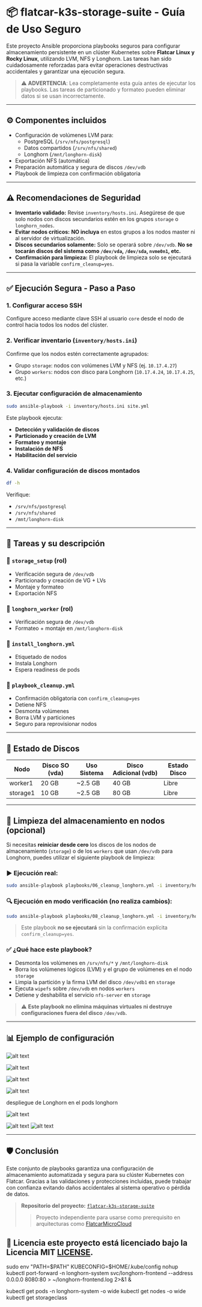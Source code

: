 # 📦 flatcar-k3s-storage-suite - Guía de Uso Seguro

Este proyecto Ansible proporciona playbooks seguros para configurar almacenamiento persistente en un clúster Kubernetes sobre **Flatcar Linux y Rocky Linux**, utilizando LVM, NFS y Longhorn. Las tareas han sido cuidadosamente reforzadas para evitar operaciones destructivas accidentales y garantizar una ejecución segura.

> ⚠️ **ADVERTENCIA**: Lea completamente esta guía antes de ejecutar los playbooks. Las tareas de particionado y formateo pueden eliminar datos si se usan incorrectamente.

---

## ⚙️ Componentes incluidos

- Configuración de volúmenes LVM para:
  - PostgreSQL (`/srv/nfs/postgresql`)
  - Datos compartidos (`/srv/nfs/shared`)
  - Longhorn (`/mnt/longhorn-disk`)
- Exportación NFS (automática)
- Preparación automática y segura de discos `/dev/vdb`
- Playbook de limpieza con confirmación obligatoria

---

## ⚠️ Recomendaciones de Seguridad

- **Inventario validado:** Revise `inventory/hosts.ini`. Asegúrese de que solo nodos con discos secundarios estén en los grupos `storage` o `longhorn_nodes`.
- **Evitar nodos críticos:** **NO incluya** en estos grupos a los nodos master ni al servidor de virtualización.
- **Discos secundarios solamente:** Solo se operará sobre `/dev/vdb`. **No se tocarán discos del sistema como `/dev/vda`, `/dev/sda`, `nvme0n1`, etc.**
- **Confirmación para limpieza:** El playbook de limpieza solo se ejecutará si pasa la variable `confirm_cleanup=yes`.

---

## ✅ Ejecución Segura - Paso a Paso

### 1. Configurar acceso SSH
Configure acceso mediante clave SSH al usuario `core` desde el nodo de control hacia todos los nodos del clúster.

### 2. Verificar inventario (`inventory/hosts.ini`)
Confirme que los nodos estén correctamente agrupados:
- Grupo `storage`: nodos con volúmenes LVM y NFS (ej. `10.17.4.27`)
- Grupo `workers`: nodos con disco para Longhorn (`10.17.4.24`, `10.17.4.25`, etc.)

### 3. Ejecutar configuración de almacenamiento
```bash
sudo ansible-playbook -i inventory/hosts.ini site.yml
```

Este playbook ejecuta:
- **Detección y validación de discos**
- **Particionado y creación de LVM**
- **Formateo y montaje**
- **Instalación de NFS**
- **Habilitación del servicio**

### 4. Validar configuración de discos montados
```bash
df -h
```

Verifique:
- `/srv/nfs/postgresql`
- `/srv/nfs/shared`
- `/mnt/longhorn-disk`

---

## 📘 Tareas y su descripción

### 🧱 `storage_setup` (rol)
- Verificación segura de `/dev/vdb`
- Particionado y creación de VG + LVs
- Montaje y formateo
- Exportación NFS

### 💾 `longhorn_worker` (rol)
- Verificación segura de `/dev/vdb`
- Formateo + montaje en `/mnt/longhorn-disk`

### 🚀 `install_longhorn.yml`
- Etiquetado de nodos
- Instala Longhorn
- Espera readiness de pods

### 🧹 `playbook_cleanup.yml`
- Confirmación obligatoria con `confirm_cleanup=yes`
- Detiene NFS
- Desmonta volúmenes
- Borra LVM y particiones
- Seguro para reprovisionar nodos

---

## 🧩 Estado de Discos

| Nodo      | Disco SO (vda) | Uso Sistema | Disco Adicional (vdb) | Estado Disco |
|-----------|----------------|-------------|------------------------|---------------|
| worker1   | 20 GB          | ~2.5 GB     | 40 GB                  | Libre         |
| storage1  | 10 GB          | ~2.5 GB     | 80 GB                  | Libre         |

---

## 🧹 Limpieza del almacenamiento en nodos (opcional)

Si necesitas **reiniciar desde cero** los discos de los nodos de almacenamiento (`storage`) o de los `workers` que usan `/dev/vdb` para Longhorn, puedes utilizar el siguiente playbook de limpieza:

### ▶️ Ejecución real:
```bash
sudo ansible-playbook playbooks/06_cleanup_longhorn.yml -i inventory/hosts.ini -e "confirm_cleanup=yes"
```

### 🔍 Ejecución en modo verificación (no realiza cambios):
```bash
sudo ansible-playbook playbooks/08_cleanup_longhorn.yml -i inventory/hosts.ini --check -e "confirm_cleanup=yes"
```

> Este playbook **no se ejecutará** sin la confirmación explícita `confirm_cleanup=yes`.

### ✅ ¿Qué hace este playbook?
- Desmonta los volúmenes en `/srv/nfs/*` y `/mnt/longhorn-disk`
- Borra los volúmenes lógicos (LVM) y el grupo de volúmenes en el nodo `storage`
- Limpia la partición y la firma LVM del disco `/dev/vdb1` en `storage`
- Ejecuta `wipefs` sobre `/dev/vdb` en nodos `workers`
- Detiene y deshabilita el servicio `nfs-server` en `storage`

> ⚠️ **Este playbook no elimina máquinas virtuales ni destruye configuraciones fuera del disco `/dev/vdb`.**

---

## 📊 Ejemplo de configuración

![alt text](image/almacenamiento_cluster.png)

![alt text](image/clean_almacenamiento.png)

![alt text](image/alamacenamiento_workers.png)

![alt text](image/alamacenamiento_storage.png)


despliegue de Longhorn en el pods longhorn


![alt text](image/longhorn_dashboard.png)

![alt text](image/k3s_ansible_Longhorn_02.png)
![alt text](image/k3s_ansible_Longhorn.png)

---

## 🛡️ Conclusión

Este conjunto de playbooks garantiza una configuración de almacenamiento automatizada y segura para su clúster Kubernetes con Flatcar. Gracias a las validaciones y protecciones incluidas, puede trabajar con confianza evitando daños accidentales al sistema operativo o pérdida de datos.

> **Repositorio del proyecto:** [`flatcar-k3s-storage-suite`](https://github.com/vhgalvez/flatcar-k3s-storage-suite)
>
> > Proyecto independiente para usarse como prerequisito en arquitecturas como [FlatcarMicroCloud](https://github.com/vhgalvez/FlatcarMicroCloud)


## 📜 Licencia este proyecto está licenciado bajo la **Licencia MIT** [LICENSE](LICENSE).


sudo env "PATH=$PATH" KUBECONFIG=$HOME/.kube/config nohup kubectl port-forward -n longhorn-system svc/longhorn-frontend --address 0.0.0.0 8080:80 > ~/longhorn-frontend.log 2>&1 &

kubectl get pods -n longhorn-system -o wide
kubectl get nodes -o wide
kubectl get storageclass
